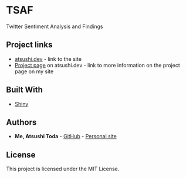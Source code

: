 # TSAF

Twitter Sentiment Analysis and Findings 

## Project links
* [atsushi.dev](https://www.atsushi.dev) - link to the site
* [Project page](https://www.atsushi.dev/work/tsaf/) on atsushi.dev - link to more information on the project page on my site

## Built With

* [Shiny](https://www.rstudio.com/products/shiny/)

## Authors

* **Me, Atsushi Toda** - [GitHub](https://github.com/todaatsushi) - [Personal site](https://www.atsushi.dev)

## License

This project is licensed under the MIT License.
